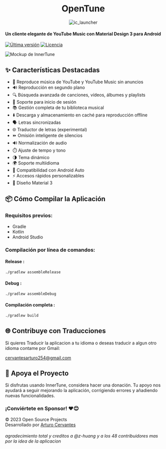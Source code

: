 <div align="center">
<h1>OpenTune</h1> 
</div>


<div align="center">

![ic_launcher](https://github.com/user-attachments/assets/61acb237-fc1f-434b-88d4-e6cb9f85bb23)


</div>
 

  
  #### Un cliente elegante de YouTube Music con Material Design 3 para Android

  
  [![Última versión](https://img.shields.io/github/v/release/Arturo254/InnerTune?style=for-the-badge&logo=github&color=blue)](https://github.com/Arturo254/InnerTune/releases)
  [![Licencia](https://img.shields.io/github/license/Arturo254/InnerTune?style=for-the-badge&logo=gnu&color=green)](https://github.com/z-huang/InnerTune/blob/main/LICENSE)
</div>

![Mockup de InnerTune](https://github.com/user-attachments/assets/edcab771-a1ef-437a-81b1-f1c641b18bcf)

## ✨ Características Destacadas

- 🎵 Reproduce música de YouTube y YouTube Music sin anuncios
- 🔊 Reproducción en segundo plano
- 🔍 Búsqueda avanzada de canciones, vídeos, álbumes y playlists
- 🔑 Soporte para inicio de sesión
- 📚 Gestión completa de tu biblioteca musical
- ⬇️ Descarga y almacenamiento en caché para reproducción offline
- 🗣️ Letras sincronizadas
- 🌐 Traductor de letras (experimental)
- ⏩ Omisión inteligente de silencios
- 🔊 Normalización de audio
- ⏱️ Ajuste de tempo y tono
- 🌗 Tema dinámico
- 🌍 Soporte multiidioma
- 🚗 Compatibilidad con Android Auto
- ⚡ Accesos rápidos personalizables
- 💎 Diseño Material 3

## 📦 Cómo Compilar la Aplicación

### Requisitos previos:
- Gradle
- Kotlin
- Android Studio

### Compilación por línea de comandos:
#### Release :
```bash
./gradlew assembleRelease
```
#### Debug :
```bash
./gradlew assembleDebug
```
#### Compilación completa :
```bash
./gradlew build

```


## 🌐 Contribuye con Traducciones

Si quieres Traducir la aplicacion a tu idioma o deseas traducir a algun otro idioma contame por Gmail:

cervantesarturo254@gmail.com


## 💖 Apoya el Proyecto

Si disfrutas usando InnerTune, considera hacer una donación. Tu apoyo nos ayudará a seguir mejorando la aplicación, corrigiendo errores y añadiendo nuevas funcionalidades.

### ¡Conviértete en Sponsor! ❤️😊

© 2023 Open Source Projects  
Desarrollado por [Arturo Cervantes](https://www.paypal.com/paypalme/ArturoCervantes254)


###### agradecimiento total y creditos a @z-huang y a los 48 contribuidores mas por la idea de la aplicacion
